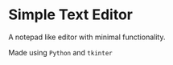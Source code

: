 # Simple Text Editor

A notepad like editor with minimal functionality.

Made using `Python` and `tkinter`